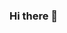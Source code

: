 ### Hi there 👋

<!--
**PooHappy/PooHappy** is a ✨ _special_ ✨ repository because its `README.md` (this file) appears on your GitHub profile.
# av3rs1on
[![Solved.ac Profile](http://mazassumnida.wtf/api/v2/generate_badge?boj=av3rs1on)](https://solved.ac/av3rs1on/)
[![Anurag's GitHub stats](https://github-readme-stats.vercel.app/api?username=PooHappy)](https://github.com/PooHappy/github-readme-stats)
[![Top Langs](https://github-readme-stats.vercel.app/api/top-langs/?username=PooHappy&layout=compact)](https://github.com/PooHappy/github-readme-stats)
Here are some ideas to get you started:

- 🔭 I’m currently working on ...
- 🌱 I’m currently learning ...
- 👯 I’m looking to collaborate on ...
- 🤔 I’m looking for help with ...
- 💬 Ask me about ...
- 📫 How to reach me: ...
- 😄 Pronouns: ...
- ⚡ Fun fact: ...
-->
